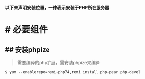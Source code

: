 **以下未声明安装位置，一律表示安装于PHP所在服务器**

# # 必要组件

## ## 安装phpize

> 需要编译的php扩展，需安装phpize来编译

```
$ yum --enablerepo=remi-php74,remi install php-pear php-devel
```